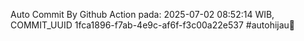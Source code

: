 Auto Commit By Github Action pada: 2025-07-02 08:52:14 WIB, COMMIT_UUID 1fca1896-f7ab-4e9c-af6f-f3c00a22e537 #autohijau🗿
